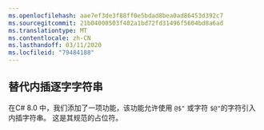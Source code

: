 ```yaml
---
ms.openlocfilehash: aae7ef3de3f88ff0e5bdad8bea0ad86453d392c7
ms.sourcegitcommit: 21b04008503f402a1bd72fd31496f5604bd8a6ad
ms.translationtype: MT
ms.contentlocale: zh-CN
ms.lasthandoff: 03/11/2020
ms.locfileid: "79484188"
---
```

## <a name="alternative-interpolated-verbatim-strings"></a>替代内插逐字字符串

在C# 8.0 中，我们添加了一项功能，该功能允许使用 `@$"` 或字符 `$@"`的字符引入内插字符串。  这是其规范的占位符。
